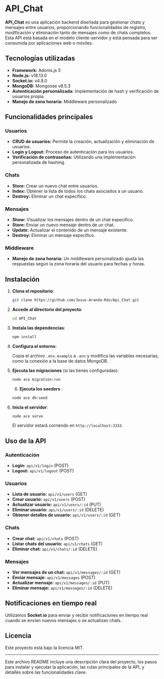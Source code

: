 # API_Chat

**API_Chat** es una aplicación backend diseñada para gestionar chats y mensajes entre usuarios, proporcionando funcionalidades de registro, modificación y eliminación tanto de mensajes como de chats completos. Esta API está basada en el modelo cliente-servidor y está pensada para ser consumida por aplicaciones web o móviles.

## Tecnologías utilizadas

- **Framework:** Adonis.js 5
- **Node.js:** v18.13.0
- **Socket.io:** v4.8.0
- **MongoDB:** Mongoose v8.5.3
- **Autenticación personalizada:** Implementación de hash y verificación de usuarios propia
- **Manejo de zona horaria:** Middleware personalizado

## Funcionalidades principales

### Usuarios

- **CRUD de usuarios:** Permite la creación, actualización y eliminación de usuarios.
- **Login y Logout:** Proceso de autenticación para los usuarios.
- **Verificación de contraseñas:** Utilizando una implementación personalizada de hashing.

### Chats

- **Store:** Crear un nuevo chat entre usuarios.
- **Index:** Obtener la lista de todos los chats asociados a un usuario.
- **Destroy:** Eliminar un chat específico.

### Mensajes

- **Show:** Visualizar los mensajes dentro de un chat específico.
- **Store:** Enviar un nuevo mensaje dentro de un chat.
- **Update:** Actualizar el contenido de un mensaje existente.
- **Destroy:** Eliminar un mensaje específico.

### Middleware

- **Manejo de zona horaria:** Un middleware personalizado ajusta las respuestas según la zona horaria del usuario para fechas y horas.

## Instalación

1. **Clona el repositorio**:

   ```bash
   git clone https://github.com/Jesus-Aranda-Rdz/Api_Chat.git
   ```

2. **Accede al directorio del proyecto**:

   ```bash
   cd API_Chat
   ```

3. **Instala las dependencias**:

   ```bash
   npm install
   ```

4. **Configura el entorno**:

   Copia el archivo `.env.example` a `.env` y modifica las variables necesarias, como la conexión a la base de datos MongoDB.

5. **Ejecuta las migraciones** (si las tienes configuradas):

   ```bash
   node ace migration:run
   ```

   6. **Ejecuta los seeders** :

   ```bash
   node ace db:seed
   ```

6. **Inicia el servidor**:

   ```bash
   node ace serve
   ```

   El servidor estará corriendo en `http://localhost:3333`.

## Uso de la API

### Autenticación

- **Login:** `api/v1/login` (POST)
- **Logout:** `api/v1/logout` (POST)

### Usuarios

- **Lista de usuario:** `api/v1/users` (GET)
- **Crear usuario:** `api/v1/users` (POST)
- **Actualizar usuario:** `api/v1/users/:id` (PUT)
- **Eliminar usuario:** `api/v1/users/:id` (DELETE)
- **Obtener detalles de usuario:** `api/v1/users/:id` (GET)

### Chats

- **Crear chat:** `api/v1/chats` (POST)
- **Listar chats del usuario:** `api/v1/chats` (GET)
- **Eliminar chat:** `api/v1/chats/:id` (DELETE)

### Mensajes

- **Ver mensajes de un chat:** `api/v1/messages/:id` (GET)
- **Enviar mensaje:** `api/v1/messages` (POST)
- **Actualizar mensaje:** `api/v1/messages/:id` (PUT)
- **Eliminar mensaje:** `api/v1/messages/:id` (DELETE)

## Notificaciones en tiempo real

Utilizamos **Socket.io** para enviar y recibir notificaciones en tiempo real cuando se envían nuevos mensajes o se actualizan chats.


## Licencia

Este proyecto está bajo la licencia MIT.

---

Este archivo README incluye una descripción clara del proyecto, los pasos para instalar y ejecutar la aplicación, las rutas principales de la API, y detalles sobre las funcionalidades clave.
